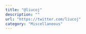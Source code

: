 ```yaml
---
title: "@liucoj"
description: ""
url: "https://twitter.com/liucoj"
category: "Miscellaneous"
---
```

